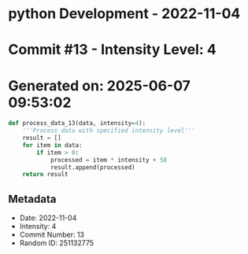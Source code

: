 ﻿# python Development - 2022-11-04
# Commit #13 - Intensity Level: 4
# Generated on: 2025-06-07 09:53:02
```python
def process_data_13(data, intensity=4):
    '''Process data with specified intensity level'''
    result = []
    for item in data:
        if item > 0:
            processed = item * intensity + 58
            result.append(processed)
    return result
```
## Metadata
- Date: 2022-11-04
- Intensity: 4
- Commit Number: 13
- Random ID: 251132775
